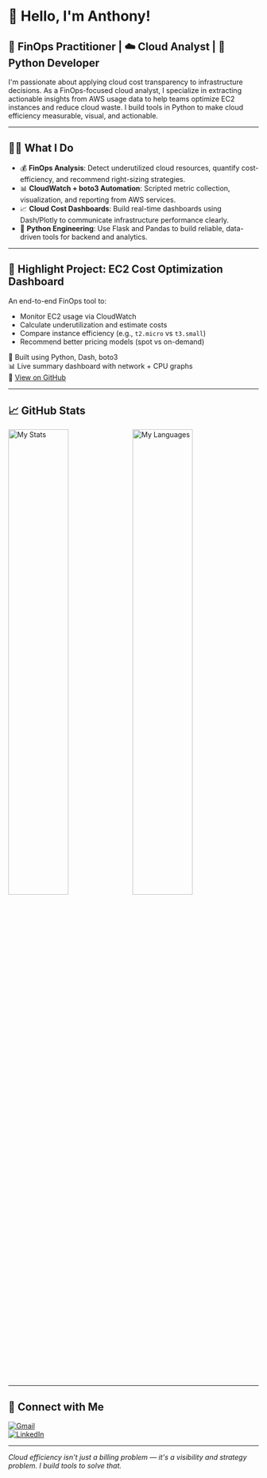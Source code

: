 # 👋 Hello, I'm Anthony!

## 💸 FinOps Practitioner | ☁️ Cloud Analyst | 🐍 Python Developer

I'm passionate about applying cloud cost transparency to infrastructure decisions. As a FinOps-focused cloud analyst, I specialize in extracting actionable insights from AWS usage data to help teams optimize EC2 instances and reduce cloud waste. I build tools in Python to make cloud efficiency measurable, visual, and actionable.

---

## 👨‍💻 What I Do

- 💰 **FinOps Analysis**: Detect underutilized cloud resources, quantify cost-efficiency, and recommend right-sizing strategies.
- 📊 **CloudWatch + boto3 Automation**: Scripted metric collection, visualization, and reporting from AWS services.
- 📈 **Cloud Cost Dashboards**: Build real-time dashboards using Dash/Plotly to communicate infrastructure performance clearly.
- 🐍 **Python Engineering**: Use Flask and Pandas to build reliable, data-driven tools for backend and analytics.

---

## 🚀 Highlight Project: EC2 Cost Optimization Dashboard

An end-to-end FinOps tool to:

- Monitor EC2 usage via CloudWatch
- Calculate underutilization and estimate costs
- Compare instance efficiency (e.g., `t2.micro` vs `t3.small`)
- Recommend better pricing models (spot vs on-demand)

📍 Built using Python, Dash, boto3  
📊 Live summary dashboard with network + CPU graphs  
🔗 [View on GitHub](https://github.com/NgunyiGachie/ec2-cost-optimization-dashboard)

---

## 📈 GitHub Stats

<img alt="My Stats" align="left" width="49%" src="https://github-readme-stats.vercel.app/api?username=ngunyigachie&show_icons=true&theme=synthwave"/>
<img alt="My Languages" align="left" width="49%" src="https://github-readme-stats.vercel.app/api/top-langs/?username=ngunyigachie&layout=compact&theme=synthwave"/>

<br clear="both" />

---

## 🔗 Connect with Me

[![Gmail](https://img.shields.io/badge/-Gmail-red?style=flat-square&logo=gmail&logoColor=white&link=mailto:antogachie@gmail.com)](mailto:antogachie@gmail.com)  
[![LinkedIn](https://img.shields.io/badge/-LinkedIn-blue?style=flat-square&logo=linkedin&logoColor=white&link=https://www.linkedin.com/in/anthony-gachie-18b7292b8/)](https://www.linkedin.com/in/anthony-gachie-18b7292b8/)

---

_Cloud efficiency isn't just a billing problem — it's a visibility and strategy problem. I build tools to solve that._




